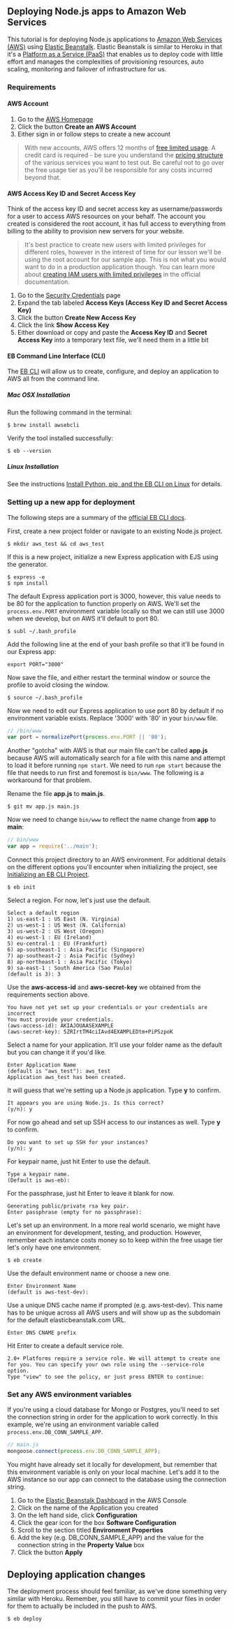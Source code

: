 ## Deploying Node.js apps to Amazon Web Services

This tutorial is for deploying Node.js applications to [Amazon Web Services (AWS)](https://aws.amazon.com/) using [Elastic Beanstalk](https://aws.amazon.com/). Elastic Beanstalk is similar to Heroku in that it's a [Platform as a Service (PaaS)](https://en.wikipedia.org/wiki/Platform_as_a_service) that enables us to deploy code with little effort and manages the complexities of provisioning resources, auto scaling, monitoring and failover of infrastructure for us. 

### Requirements

#### AWS Account

1. Go to the [AWS Homepage](https://aws.amazon.com/)
2. Click the button **Create an AWS Account**
3. Either sign in or follow steps to create a new account 

> With new accounts, AWS offers 12 months of [free limited usage](https://aws.amazon.com/free/). A credit card is required - be sure you understand the [pricing structure](http://aws.amazon.com/pricing/) of the various services you want to test out. Be careful not to go over the free usage tier as you'll be responsible for any costs incurred beyond that. 

#### AWS Access Key ID and Secret Access Key

Think of the access key ID and secret access key as username/passwords for a user to access AWS resources on your behalf. The account you created is considered the root account, it has full access to everything from billing to the ability to provision new servers for your website. 

> It's best practice to create new users with limited privileges for different roles, however in the interest of time for our lesson we'll be using the root account for our sample app. This is not what you would want to do in a production application though. You can learn more about [creating IAM users with limited privileges](http://docs.aws.amazon.com/IAM/latest/UserGuide/id_users_create.html) in the official documentation.

1. Go to the [Security Credentials](https://console.aws.amazon.com/iam/home?#security_credential) page
2. Expand the tab labeled **Access Keys (Access Key ID and Secret Access Key)**
3. Click the button **Create New Access Key** 
4. Click the link **Show Access Key**
5. Either download or copy and paste the **Access Key ID** and **Secret Access Key** into a temporary text file, we'll need them in a little bit

#### EB Command Line Interface (CLI)

The [EB CLI](https://docs.aws.amazon.com/elasticbeanstalk/latest/dg/eb-cli3.html) will allow us to create, configure, and deploy an application to AWS all from the command line. 

##### Mac OSX Installation

Run the following command in the terminal: 

```
$ brew install awsebcli
```

Verify the tool installed successfully: 

```
$ eb --version
```

##### Linux Installation

See the instructions [Install Python, pip, and the EB CLI on Linux](https://docs.aws.amazon.com/elasticbeanstalk/latest/dg/eb-cli3-install.html) for details. 

### Setting up a new app for deployment

The following steps are a summary of the [official EB CLI docs](https://docs.aws.amazon.com/elasticbeanstalk/latest/dg/eb-cli3-configuration.html).

First, create a new project folder or navigate to an existing Node.js project. 

```
$ mkdir aws_test && cd aws_test
```

If this is a new project, initialize a new Express application with EJS using the generator.

```
$ express -e
$ npm install
```

The default Express application port is 3000, however, this value needs to be 80 for the application to function properly on AWS. We'll set the ``` process.env.PORT ``` environment variable locally so that we can still use 3000 when we develop, but on AWS it'll default to port 80. 

```
$ subl ~/.bash_profile
```

Add the following line at the end of your bash profile so that it'll be found in our Express app: 

```
export PORT="3000"
```

Now save the file, and either restart the terminal window or source the profile to avoid closing the window. 

```
$ source ~/.bash_profile
```

Now we need to edit our Express application to use port 80 by default if no environment variable exists. Replace '3000' with '80' in your ``` bin/www ``` file. 

```js
// /bin/www
var port = normalizePort(process.env.PORT || '80');
```

Another "gotcha" with AWS is that our main file can't be called **app.js** because AWS will automatically search for a file with this name and attempt to load it before running ``` npm start ```. We need to run ``` npm start ``` because the file that needs to run first and foremost is ``` bin/www ```. The following is a workaround for that problem. 

Rename the file **app.js** to **main.js**.

```
$ git mv app.js main.js
```

Now we need to change ``` bin/www ``` to reflect the name change from **app** to **main**: 

```js
// bin/www
var app = require('../main');
```

Connect this project directory to an AWS environment. For additional details on the different options you'll encounter when initializing the project, see [Initializing an EB CLI Project](https://docs.aws.amazon.com/elasticbeanstalk/latest/dg/eb-cli3-configuration.html).

```
$ eb init
```

Select a region. For now, let's just use the default.

```
Select a default region
1) us-east-1 : US East (N. Virginia)
2) us-west-1 : US West (N. California)
3) us-west-2 : US West (Oregon)
4) eu-west-1 : EU (Ireland)
5) eu-central-1 : EU (Frankfurt)
6) ap-southeast-1 : Asia Pacific (Singapore)
7) ap-southeast-2 : Asia Pacific (Sydney)
8) ap-northeast-1 : Asia Pacific (Tokyo)
9) sa-east-1 : South America (Sao Paulo)
(default is 3): 3
```

Use the **aws-access-id** and **aws-secret-key** we obtained from the requirements section above. 

```
You have not yet set up your credentials or your credentials are incorrect
You must provide your credentials.
(aws-access-id): AKIAJOUAASEXAMPLE
(aws-secret-key): 5ZRIrtTM4ciIAvd4EXAMPLEDtm+PiPSzpoK
```

Select a name for your application. It'll use your folder name as the default but you can change it if you'd like. 

```
Enter Application Name
(default is "aws_test"): aws_test
Application aws_test has been created.
```

It will guess that we're setting up a Node.js application. Type **y** to confirm.

```
It appears you are using Node.js. Is this correct?
(y/n): y
```

For now go ahead and set up SSH access to our instances as well. Type **y** to confirm.

```
Do you want to set up SSH for your instances?
(y/n): y
```

For keypair name, just hit Enter to use the default. 

```
Type a keypair name.
(Default is aws-eb): 
```

For the passphrase, just hit Enter to leave it blank for now. 

```
Generating public/private rsa key pair.
Enter passphrase (empty for no passphrase): 
```

Let's set up an environment. In a more real world scenario, we might have an environment for development, testing, and production. However, remember each instance costs money so to keep within the free usage tier let's only have one environment. 

```
$ eb create
```

Use the default environment name or choose a new one. 

```
Enter Environment Name
(default is aws-test-dev): 
```

Use a unique DNS cache name if prompted (e.g. aws-test-dev). This name has to be unique across all AWS users and will show up as the subdomain for the default elasticbeanstalk.com URL. 

```
Enter DNS CNAME prefix
```

Hit Enter to create a default service role. 

```
2.0+ Platforms require a service role. We will attempt to create one for you. You can specify your own role using the --service-role option.
Type "view" to see the policy, or just press ENTER to continue: 
```

### Set any AWS environment variables

If you're using a cloud database for Mongo or Postgres, you'll need to set the connection string in order for the application to work correctly. In this example, we're using an environment variable called ``` process.env.DB_CONN_SAMPLE_APP ```. 

```js
// main.js
mongoose.connect(process.env.DB_CONN_SAMPLE_APP);
```

You might have already set it locally for development, but remember that this environment variable is only on your local machine. Let's add it to the AWS instance so our app can connect to the database using the connection string. 

1. Go to the [Elastic Beanstalk Dashboard](https://us-west-2.console.aws.amazon.com/elasticbeanstalk/home) in the AWS Console
2. Click on the name of the Application you created
3. On the left hand side, click **Configuration**
4. Click the gear icon for the box **Software Configuration**
5. Scroll to the section titled **Environment Properties**
6. Add the key (e.g. DB_CONN_SAMPLE_APP) and the value for the connection string in the **Property Value** box
7. Click the button **Apply** 

## Deploying application changes

The deployment process should feel familiar, as we've done something very similar with Heroku. Remember, you still have to commit your files in order for them to actually be included in the push to AWS. 

```
$ eb deploy
```
